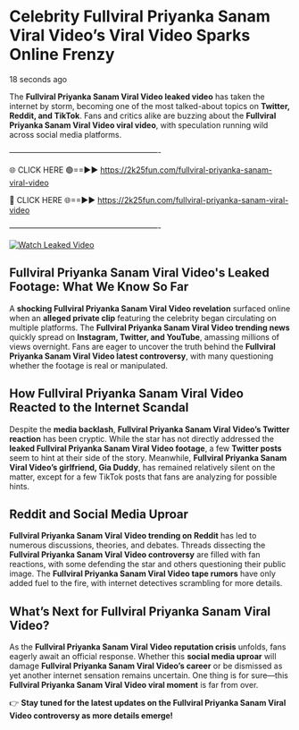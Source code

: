# Celebrity Fullviral Priyanka Sanam Viral Video’s Viral Video Sparks Online Frenzy

18 seconds ago

The **Fullviral Priyanka Sanam Viral Video leaked video** has taken the internet by storm, becoming one of the most talked-about topics on **Twitter, Reddit, and TikTok**. Fans and critics alike are buzzing about the **Fullviral Priyanka Sanam Viral Video viral video**, with speculation running wild across social media platforms.

———————————————————-

🌐 CLICK HERE 🟢==►► https://2k25fun.com/fullviral-priyanka-sanam-viral-video

🔴 CLICK HERE 🌐==►► https://2k25fun.com/fullviral-priyanka-sanam-viral-video

———————————————————-

[![Watch Leaked Video](https://miro.medium.com/v2/resize:fit:828/format:webp/1*cilzJN44JGOrTw9NJCrNHA.gif "Watch Leaked Video")](https://2k25fun.com/fullviral-priyanka-sanam-viral-video)

## **Fullviral Priyanka Sanam Viral Video's Leaked Footage: What We Know So Far**  
A **shocking Fullviral Priyanka Sanam Viral Video revelation** surfaced online when an **alleged private clip** featuring the celebrity began circulating on multiple platforms. The **Fullviral Priyanka Sanam Viral Video trending news** quickly spread on **Instagram, Twitter, and YouTube**, amassing millions of views overnight. Fans are eager to uncover the truth behind the **Fullviral Priyanka Sanam Viral Video latest controversy**, with many questioning whether the footage is real or manipulated.  

## **How Fullviral Priyanka Sanam Viral Video Reacted to the Internet Scandal**  
Despite the **media backlash**, **Fullviral Priyanka Sanam Viral Video’s Twitter reaction** has been cryptic. While the star has not directly addressed the **leaked Fullviral Priyanka Sanam Viral Video footage**, a few **Twitter posts** seem to hint at their side of the story. Meanwhile, **Fullviral Priyanka Sanam Viral Video’s girlfriend, Gia Duddy**, has remained relatively silent on the matter, except for a few TikTok posts that fans are analyzing for possible hints.  

## **Reddit and Social Media Uproar**  
**Fullviral Priyanka Sanam Viral Video trending on Reddit** has led to numerous discussions, theories, and debates. Threads dissecting the **Fullviral Priyanka Sanam Viral Video controversy** are filled with fan reactions, with some defending the star and others questioning their public image. The **Fullviral Priyanka Sanam Viral Video tape rumors** have only added fuel to the fire, with internet detectives scrambling for more details.  

## **What’s Next for Fullviral Priyanka Sanam Viral Video?**  
As the **Fullviral Priyanka Sanam Viral Video reputation crisis** unfolds, fans eagerly await an official response. Whether this **social media uproar** will damage **Fullviral Priyanka Sanam Viral Video’s career** or be dismissed as yet another internet sensation remains uncertain. One thing is for sure—this **Fullviral Priyanka Sanam Viral Video viral moment** is far from over.  

👉 **Stay tuned for the latest updates on the Fullviral Priyanka Sanam Viral Video controversy as more details emerge!**  